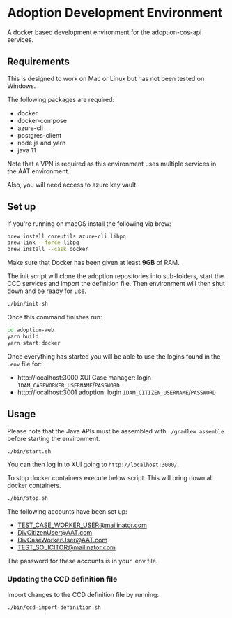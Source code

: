 # Adoption Development Environment

A docker based development environment for the adoption-cos-api services.

## Requirements

This is designed to work on Mac or Linux but has not been tested on Windows.

The following packages are required:

- docker
- docker-compose
- azure-cli
- postgres-client
- node.js and yarn
- java 11

Note that a VPN is required as this environment uses multiple services in the AAT environment.

Also, you will need access to azure key vault.

## Set up

If you're running on macOS install the following via brew:

```bash
brew install coreutils azure-cli libpq
brew link --force libpq
brew install --cask docker
```

Make sure that Docker has been given at least **9GB** of RAM.

The init script will clone the adoption repositories into sub-folders, start the CCD services and import the definition file. Then environment will then shut down and be ready for use.

```bash
./bin/init.sh
```

Once this command finishes run:

```bash
cd adoption-web
yarn build
yarn start:docker
```

Once everything has started you will be able to use the logins found in the `.env` file for:

* http://localhost:3000 XUI Case manager: login `IDAM_CASEWORKER_USERNAME`/`PASSWORD`
* http://localhost:3001 adoption: login `IDAM_CITIZEN_USERNAME`/`PASSWORD`

## Usage

Please note that the Java APIs must be assembled with `./gradlew assemble` before starting the environment.

```bash
./bin/start.sh
```

You can then log in to XUI going to `http://localhost:3000/`.

To stop docker containers execute below script. This will bring down all docker containers.

```bash
./bin/stop.sh
```

The following accounts have been set up:

- TEST_CASE_WORKER_USER@mailinator.com
- DivCitizenUser@AAT.com
- DivCaseWorkerUser@AAT.com  
- TEST_SOLICITOR@mailinator.com

The password for these accounts is in your .env file.

### Updating the CCD definition file

Import changes to the CCD definition file by running:

```bash
./bin/ccd-import-definition.sh
```
